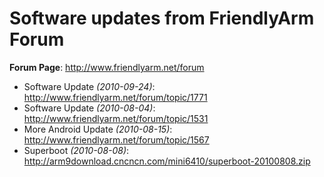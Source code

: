 # Software updates from FriendlyArm Forum #

**Forum Page**: http://www.friendlyarm.net/forum

  * Software Update _(2010-09-24)_: http://www.friendlyarm.net/forum/topic/1771
  * Software Update _(2010-08-04)_: http://www.friendlyarm.net/forum/topic/1531
  * More Android Update _(2010-08-15)_: http://www.friendlyarm.net/forum/topic/1567
  * Superboot _(2010-08-08)_: http://arm9download.cncncn.com/mini6410/superboot-20100808.zip